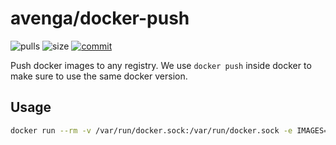 # avenga/docker-push

![pulls](https://img.shields.io/docker/pulls/avenga/docker-push.svg)
![size](https://images.microbadger.com/badges/image/avenga/docker-push.svg)
[![commit](https://images.microbadger.com/badges/commit/avenga/docker-push.svg)](https://microbadger.com/images/avenga/docker-push)

Push docker images to any registry. We use `docker push` inside docker to make
sure to use the same docker version.

## Usage

```bash
docker run --rm -v /var/run/docker.sock:/var/run/docker.sock -e IMAGES="nodejs-runner sloppy" avenga/docker-push
```
